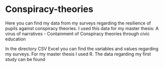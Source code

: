 # Conspiracy-theories
Here you can find my data from my surveys regarding the resilience of pupils against conspiracy theories. I used this data for my master thesis: A virus of narratives - Containment of Conspiracy theories through civic education

In the directory CSV Excel you can find the variables and values regarding my surveys.
For my master thesis I used R. 
The data regarding my first study can be found
